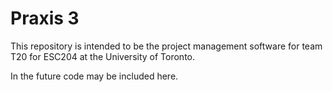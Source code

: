 # Praxis 3

This repository is intended to be the project management software for team T20 for ESC204 at the University of Toronto.

In the future code may be included here.
